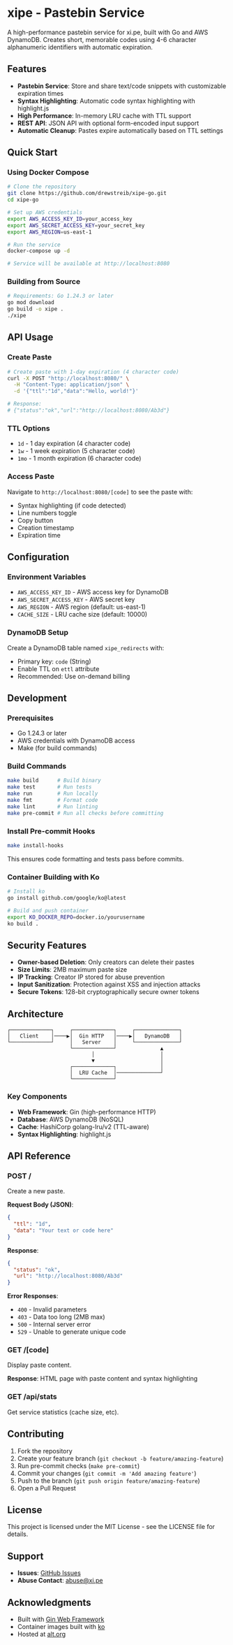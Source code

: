 # xipe - Pastebin Service

A high-performance pastebin service for xi.pe, built with Go and AWS DynamoDB. Creates short, memorable codes using 4-6 character alphanumeric identifiers with automatic expiration.

## Features

- **Pastebin Service**: Store and share text/code snippets with customizable expiration times
- **Syntax Highlighting**: Automatic code syntax highlighting with highlight.js
- **High Performance**: In-memory LRU cache with TTL support
- **REST API**: JSON API with optional form-encoded input support
- **Automatic Cleanup**: Pastes expire automatically based on TTL settings

## Quick Start

### Using Docker Compose

```bash
# Clone the repository
git clone https://github.com/drewstreib/xipe-go.git
cd xipe-go

# Set up AWS credentials
export AWS_ACCESS_KEY_ID=your_access_key
export AWS_SECRET_ACCESS_KEY=your_secret_key
export AWS_REGION=us-east-1

# Run the service
docker-compose up -d

# Service will be available at http://localhost:8080
```

### Building from Source

```bash
# Requirements: Go 1.24.3 or later
go mod download
go build -o xipe .
./xipe
```

## API Usage

### Create Paste

```bash
# Create paste with 1-day expiration (4 character code)
curl -X POST "http://localhost:8080/" \
  -H "Content-Type: application/json" \
  -d '{"ttl":"1d","data":"Hello, world!"}'

# Response:
# {"status":"ok","url":"http://localhost:8080/Ab3d"}
```

### TTL Options

- `1d` - 1 day expiration (4 character code)
- `1w` - 1 week expiration (5 character code)  
- `1mo` - 1 month expiration (6 character code)

### Access Paste

Navigate to `http://localhost:8080/[code]` to see the paste with:
- Syntax highlighting (if code detected)
- Line numbers toggle
- Copy button
- Creation timestamp
- Expiration time

## Configuration

### Environment Variables

- `AWS_ACCESS_KEY_ID` - AWS access key for DynamoDB
- `AWS_SECRET_ACCESS_KEY` - AWS secret key
- `AWS_REGION` - AWS region (default: us-east-1)
- `CACHE_SIZE` - LRU cache size (default: 10000)

### DynamoDB Setup

Create a DynamoDB table named `xipe_redirects` with:
- Primary key: `code` (String)
- Enable TTL on `ettl` attribute
- Recommended: Use on-demand billing

## Development

### Prerequisites

- Go 1.24.3 or later
- AWS credentials with DynamoDB access
- Make (for build commands)

### Build Commands

```bash
make build      # Build binary
make test       # Run tests
make run        # Run locally
make fmt        # Format code
make lint       # Run linting
make pre-commit # Run all checks before committing
```

### Install Pre-commit Hooks

```bash
make install-hooks
```

This ensures code formatting and tests pass before commits.

### Container Building with Ko

```bash
# Install ko
go install github.com/google/ko@latest

# Build and push container
export KO_DOCKER_REPO=docker.io/yourusername
ko build .
```

## Security Features

- **Owner-based Deletion**: Only creators can delete their pastes
- **Size Limits**: 2MB maximum paste size
- **IP Tracking**: Creator IP stored for abuse prevention
- **Input Sanitization**: Protection against XSS and injection attacks
- **Secure Tokens**: 128-bit cryptographically secure owner tokens

## Architecture

```
┌─────────────┐     ┌─────────────┐     ┌──────────────┐
│   Client    │────▶│  Gin HTTP   │────▶│   DynamoDB   │
└─────────────┘     │   Server    │     └──────────────┘
                    └─────────────┘              ▲
                           │                     │
                           ▼                     │
                    ┌─────────────┐              │
                    │  LRU Cache  │──────────────┘
                    └─────────────┘
```

### Key Components

- **Web Framework**: Gin (high-performance HTTP)
- **Database**: AWS DynamoDB (NoSQL)
- **Cache**: HashiCorp golang-lru/v2 (TTL-aware)
- **Syntax Highlighting**: highlight.js

## API Reference

### POST /

Create a new paste.

**Request Body (JSON)**:
```json
{
  "ttl": "1d",
  "data": "Your text or code here"
}
```

**Response**:
```json
{
  "status": "ok",
  "url": "http://localhost:8080/Ab3d"
}
```

**Error Responses**:
- `400` - Invalid parameters
- `403` - Data too long (2MB max)
- `500` - Internal server error
- `529` - Unable to generate unique code

### GET /[code]

Display paste content.

**Response**: HTML page with paste content and syntax highlighting

### GET /api/stats

Get service statistics (cache size, etc).

## Contributing

1. Fork the repository
2. Create your feature branch (`git checkout -b feature/amazing-feature`)
3. Run pre-commit checks (`make pre-commit`)
4. Commit your changes (`git commit -m 'Add amazing feature'`)
5. Push to the branch (`git push origin feature/amazing-feature`)
6. Open a Pull Request

## License

This project is licensed under the MIT License - see the LICENSE file for details.

## Support

- **Issues**: [GitHub Issues](https://github.com/drewstreib/xipe-go/issues)
- **Abuse Contact**: abuse@xi.pe

## Acknowledgments

- Built with [Gin Web Framework](https://github.com/gin-gonic/gin)
- Container images built with [ko](https://ko.build/)
- Hosted at [alt.org](https://alt.org)